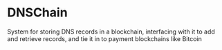 DNSChain
========

System for storing DNS records in a blockchain, interfacing with it to add and retrieve records, and tie it in to payment blockchains like Bitcoin
